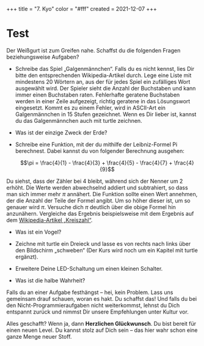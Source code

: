 +++
title = "7. Kyo"
color = "#fff"
created = 2021-12-07
+++

<script lang="ts">
  import Figure from '$lib/components/Figure.svelte';
</script>

# Test

Der Weißgurt ist zum Greifen nahe. Schaffst du die folgenden Fragen beziehungsweise Aufgaben?

- Schreibe das Spiel „Galgenmännchen“. Falls du es nicht kennst, lies Dir bitte den entsprechenden Wikipedia-Artikel
  durch. Lege eine Liste mit mindestens 20 Wörtern an, aus der für jedes Spiel ein zufälliges Wort ausgewählt wird.
  Der Spieler sieht die Anzahl der Buchstaben und kann immer einen Buchstaben raten. Fehlerhafte geratene Buchstaben
  werden in einer Zeile aufgezeigt, richtig geratene in das Lösungswort eingesetzt. Kommt es zu einem Fehler, wird in
  ASCII-Art ein Galgenmännchen in 15 Stufen gezeichnet. Wenn es Dir lieber ist, kannst du das Galgenmännchen auch mit
  turtle zeichnen.

- Was ist der einzige Zweck der Erde?

- Schreibe eine Funktion, mit der du mithilfe der Leibniz-Formel Pi berechnest. Dabei kannst du von folgender
  Berechnung ausgehen:

  $$\pi = \frac{4}{1} - \frac{4}{3} + \frac{4}{5} - \frac{4}{7} + \frac{4}{9}$$

Du siehst, dass der Zähler bei 4 bleibt, während sich der Nenner um 2 erhöht. Die Werte werden abwechselnd addiert und
subtrahiert, so dass man sich immer mehr $\pi$ annähert. Die Funktion sollte einen Wert annehmen, der die Anzahl der
Teile der Formel angibt. Um so höher dieser ist, um so genauer wird $\pi$. Versuche dich $\pi$ deutlich über die obige
Formel hin anzunähern. Vergleiche das Ergebnis beispielsweise mit dem Ergebnis auf dem
[Wikipedia-Artikel „Kreiszahl“](https://de.wikipedia.org/wiki/Kreiszahl).

- Was ist ein Vogel?

- Zeichne mit turtle ein Dreieck und lasse es von rechts nach links über den Bildschirm „schweben“ (Der Kurs wird noch
  um ein Kapitel mit turtle ergänzt).

- Erweitere Deine LED-Schaltung um einen kleinen Schalter.

- Was ist die halbe Wahrheit?

Falls du an einer Aufgabe festhängst – hei, kein Problem. Lass uns gemeinsam drauf schauen, woran es hakt. Du schaffst
das! Und falls du bei den Nicht-Programmieraufgaben nicht weiterkommst, lehnst du Dich entspannt zurück und nimmst Dir
unsere Empfehlungen unter Kultur vor.

Alles geschafft? Wenn ja, dann **Herzlichen Glückwunsch**. Du bist bereit für einen neuen Level. Du kannst stolz auf
Dich sein – das hier wahr schon eine ganze Menge neuer Stoff.
